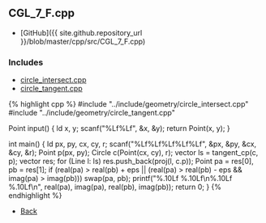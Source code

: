 ## CGL_7_F.cpp

- [GitHub]({{ site.github.repository_url }}/blob/master/cpp/src/CGL_7_F.cpp)

### Includes

- [circle_intersect.cpp](../include/geometry/circle_intersect)
- [circle_tangent.cpp](../include/geometry/circle_tangent)

{% highlight cpp %}
#include "../include/geometry/circle_intersect.cpp"
#include "../include/geometry/circle_tangent.cpp"

Point input() {
  ld x, y;
  scanf("%Lf%Lf", &x, &y);
  return Point(x, y);
}

int main() {
  ld px, py, cx, cy, r;
  scanf("%Lf%Lf%Lf%Lf%Lf", &px, &py, &cx, &cy, &r);
  Point p(px, py);
  Circle c(Point(cx, cy), r);
  vector<Line> ls = tangent_cp(c, p);
  vector<Point> res;
  for (Line l: ls) res.push_back(proj(l, c.p));
  Point pa = res[0], pb = res[1];
  if (real(pa) > real(pb) + eps ||
      (real(pa) > real(pb) - eps && imag(pa) > imag(pb))) swap(pa, pb);
  printf("%.10Lf %.10Lf\n%.10Lf %.10Lf\n",
         real(pa), imag(pa), real(pb), imag(pb));
  return 0;
}
{% endhighlight %}

- [Back](../..)
